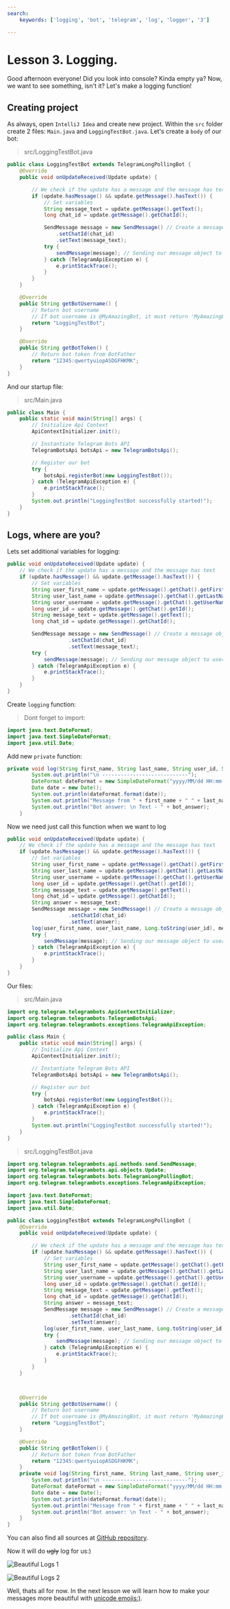 ```yaml
---
search:
    keywords: ['logging', 'bot', 'telegram', 'log', 'logger', '3']

---
```


# Lesson 3. Logging.

Good afternoon everyone! Did you look into console? Kinda empty ya? Now, we want to see something, isn't it? Let's make a logging function!

## Creating project
As always, open `IntelliJ Idea` and create new project. Within the `src` folder create 2 files: `Main.java` and `LoggingTestBot.java`. Let's create a `body` of our bot:

> src/LoggingTestBot.java

```java
public class LoggingTestBot extends TelegramLongPollingBot {
    @Override
    public void onUpdateReceived(Update update) {

        // We check if the update has a message and the message has text
        if (update.hasMessage() && update.getMessage().hasText()) {
            // Set variables
            String message_text = update.getMessage().getText();
            long chat_id = update.getMessage().getChatId();

            SendMessage message = new SendMessage() // Create a message object object
                .setChatId(chat_id)
                .setText(message_text);
            try {
                sendMessage(message); // Sending our message object to user
            } catch (TelegramApiException e) {
                e.printStackTrace();
            }
        }
    }

    @Override
    public String getBotUsername() {
        // Return bot username
        // If bot username is @MyAmazingBot, it must return 'MyAmazingBot'
        return "LoggingTestBot";
    }

    @Override
    public String getBotToken() {
        // Return bot token from BotFather
        return "12345:qwertyuiopASDGFHKMK";
    }
}
```

And our startup file:

> src/Main.java

```java
public class Main {
    public static void main(String[] args) {
        // Initialize Api Context
        ApiContextInitializer.init();

        // Instantiate Telegram Bots API
        TelegramBotsApi botsApi = new TelegramBotsApi();

        // Register our bot
        try {
            botsApi.registerBot(new LoggingTestBot());
        } catch (TelegramApiException e) {
            e.printStackTrace();
        }
        System.out.println("LoggingTestBot successfully started!");
    }
}
```

## Logs, where are you?

Lets set additional variables for logging:

```java
public void onUpdateReceived(Update update) {
    // We check if the update has a message and the message has text
    if (update.hasMessage() && update.getMessage().hasText()) {
        // Set variables
        String user_first_name = update.getMessage().getChat().getFirstName();
        String user_last_name = update.getMessage().getChat().getLastName();
        String user_username = update.getMessage().getChat().getUserName();
        long user_id = update.getMessage().getChat().getId();
        String message_text = update.getMessage().getText();
        long chat_id = update.getMessage().getChatId();

        SendMessage message = new SendMessage() // Create a message object object
                    .setChatId(chat_id)
                    .setText(message_text);
        try {
            sendMessage(message); // Sending our message object to user
        } catch (TelegramApiException e) {
            e.printStackTrace();
        }
    }
}
```

Create `logging` function:

> Dont forget to import:
```java
import java.text.DateFormat;
import java.text.SimpleDateFormat;
import java.util.Date;
```

Add new `private` function:

```java
private void log(String first_name, String last_name, String user_id, String txt, String bot_answer) {
        System.out.println("\n ----------------------------");
        DateFormat dateFormat = new SimpleDateFormat("yyyy/MM/dd HH:mm:ss");
        Date date = new Date();
        System.out.println(dateFormat.format(date));
        System.out.println("Message from " + first_name + " " + last_name + ". (id = " + user_id + ") \n Text - " + txt);
        System.out.println("Bot answer: \n Text - " + bot_answer);
    }
```

Now we need just call this function when we want to log 

```java
public void onUpdateReceived(Update update) {
    // We check if the update has a message and the message has text
    if (update.hasMessage() && update.getMessage().hasText()) {
        // Set variables
        String user_first_name = update.getMessage().getChat().getFirstName();
        String user_last_name = update.getMessage().getChat().getLastName();
        String user_username = update.getMessage().getChat().getUserName();
        long user_id = update.getMessage().getChat().getId();
        String message_text = update.getMessage().getText();
        long chat_id = update.getMessage().getChatId();
        String answer = message_text;
        SendMessage message = new SendMessage() // Create a message object object
                    .setChatId(chat_id)
                    .setText(answer);
        log(user_first_name, user_last_name, Long.toString(user_id), message_text, answer);
        try {
            sendMessage(message); // Sending our message object to user
        } catch (TelegramApiException e) {
            e.printStackTrace();
        }
    }
}
```

Our files:

> src/Main.java

```java
import org.telegram.telegrambots.ApiContextInitializer;
import org.telegram.telegrambots.TelegramBotsApi;
import org.telegram.telegrambots.exceptions.TelegramApiException;

public class Main {
    public static void main(String[] args) {
        // Initialize Api Context
        ApiContextInitializer.init();

        // Instantiate Telegram Bots API
        TelegramBotsApi botsApi = new TelegramBotsApi();

        // Register our bot
        try {
            botsApi.registerBot(new LoggingTestBot());
        } catch (TelegramApiException e) {
            e.printStackTrace();
        }
        System.out.println("LoggingTestBot successfully started!");
    }
}
```

> src/LoggingTestBot.java

```java
import org.telegram.telegrambots.api.methods.send.SendMessage;
import org.telegram.telegrambots.api.objects.Update;
import org.telegram.telegrambots.bots.TelegramLongPollingBot;
import org.telegram.telegrambots.exceptions.TelegramApiException;

import java.text.DateFormat;
import java.text.SimpleDateFormat;
import java.util.Date;

public class LoggingTestBot extends TelegramLongPollingBot {
    @Override
    public void onUpdateReceived(Update update) {

        // We check if the update has a message and the message has text
        if (update.hasMessage() && update.getMessage().hasText()) {
            // Set variables
            String user_first_name = update.getMessage().getChat().getFirstName();
            String user_last_name = update.getMessage().getChat().getLastName();
            String user_username = update.getMessage().getChat().getUserName();
            long user_id = update.getMessage().getChat().getId();
            String message_text = update.getMessage().getText();
            long chat_id = update.getMessage().getChatId();
            String answer = message_text;
            SendMessage message = new SendMessage() // Create a message object object
                    .setChatId(chat_id)
                    .setText(answer);
            log(user_first_name, user_last_name, Long.toString(user_id), message_text, answer);
            try {
                sendMessage(message); // Sending our message object to user
            } catch (TelegramApiException e) {
                e.printStackTrace();
            }
        }
    }



    @Override
    public String getBotUsername() {
        // Return bot username
        // If bot username is @MyAmazingBot, it must return 'MyAmazingBot'
        return "LoggingTestBot";
    }

    @Override
    public String getBotToken() {
        // Return bot token from BotFather
        return "12345:qwertyuiopASDGFHKMK";
    }
    private void log(String first_name, String last_name, String user_id, String txt, String bot_answer) {
        System.out.println("\n ----------------------------");
        DateFormat dateFormat = new SimpleDateFormat("yyyy/MM/dd HH:mm:ss");
        Date date = new Date();
        System.out.println(dateFormat.format(date));
        System.out.println("Message from " + first_name + " " + last_name + ". (id = " + user_id + ") \n Text - " + txt);
        System.out.println("Bot answer: \n Text - " + bot_answer);
    }
}
```

You can also find all sources at [GitHub repository](https://github.com/MonsterDeveloper/java-telegram-bot-tutorial/).

Now it will do ~~ugly~~ log for us:)

![Beautiful Logs 1](https://github.com/MonsterDeveloper/java-telegram-bot-tutorial/raw/master/media/Bot_Logging_1.png "Beautiful Logging 1")

![Beautiful Logs 2](https://github.com/MonsterDeveloper/java-telegram-bot-tutorial/raw/master/media/Bot_Logging_2.png "Beautiful Logging 2")

Well, thats all for now. In the next lesson we will learn how to make your messages more beautiful with [unicode emojis:)](https://en.wikipedia.org/wiki/Emoji).

